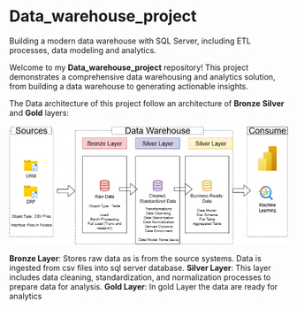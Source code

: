 # Data_warehouse_project
Building a modern data warehouse with SQL Server, including ETL processes, data modeling and analytics.

Welcome to my **Data_warehouse_project** repository!
This project demonstrates a comprehensive data warehousing and analytics solution, from building a data warehouse to generating actionable insights. 

The Data architecture of this project follow an architecture of **Bronze** **Silver** and **Gold** layers:

![Data Warehouse Diagram](docs/DataWarehouse%20Diagram.png)

**Bronze Layer**: Stores raw data as is from the source systems. Data is ingested from csv files into sql server database.
**Silver Layer**: This layer includes data cleaning, standardization, and normalization processes to prepare data for analysis.
**Gold Layer**: In gold Layer the data are ready for analytics

